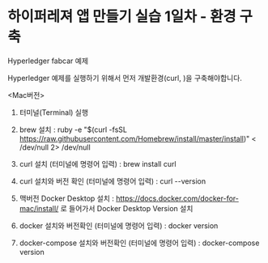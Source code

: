 # 하이퍼레져 앱 만들기 실습 1일차 - 환경 구축

Hyperledger fabcar 예제

Hyperledger 예제를 실행하기 위해서 먼저 개발환경(curl, )을 구축해야합니다.

<Mac버전>

1. 터미널(Terminal) 실행

2. brew 설치 : ruby -e "$(curl -fsSL https://raw.githubusercontent.com/Homebrew/install/master/install)" < /dev/null 2> /dev/null

3. curl 설치 (터미널에 명령어 입력) : brew install curl

4. curl 설치와 버전 확인 (터미널에 명령어 입력) : curl --version

5. 맥버전 Docker Desktop 설치 : https://docs.docker.com/docker-for-mac/install/ 로 들어가서 Docker Desktop Version 설치

6. docker 설치와 버전확인 (터미널에 명령어 입력) : docker version

7. docker-compose 설치와 버전확인 (터미널에 명령어 입력) : docker-compose version
